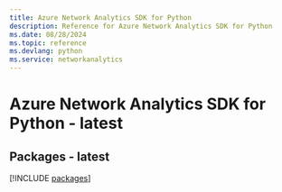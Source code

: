 ```yaml
---
title: Azure Network Analytics SDK for Python
description: Reference for Azure Network Analytics SDK for Python
ms.date: 08/28/2024
ms.topic: reference
ms.devlang: python
ms.service: networkanalytics
---
```

# Azure Network Analytics SDK for Python - latest
## Packages - latest
[!INCLUDE [packages](network-analytics-index.md)]